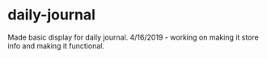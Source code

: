 ﻿# daily-journal
Made basic display for daily journal.
4/16/2019 - working on making it store info and making it functional.
